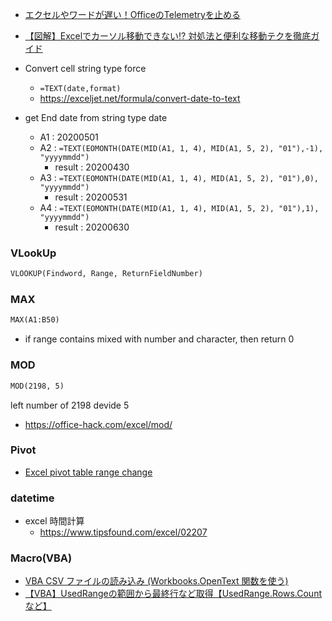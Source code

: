 * [エクセルやワードが遅い！OfficeのTelemetryを止める](https://nyanto.jimdofree.com/%EF%BD%B4%EF%BD%B8%EF%BD%BE%EF%BE%99%E9%96%A2%E6%95%B0-%E5%95%8F%E9%A1%8C%E8%A7%A3%E6%B1%BA/%E3%82%A8%E3%82%AF%E3%82%BB%E3%83%AB%E3%81%AE%E9%96%8B%E3%81%8F%E3%82%84%E4%BF%9D%E5%AD%98-%E9%96%89%E3%81%98%E3%82%8B%E3%81%8C%E9%81%85%E3%81%84-office%E3%81%AEtelemetry%E3%82%92%E6%AD%A2%E3%82%81%E3%82%8B%E6%96%B9%E6%B3%95/)
* [【図解】Excelでカーソル移動できない⁉︎ 対処法と便利な移動テクを徹底ガイド](https://mainichi.doda.jp/article/2019/10/28/1733.html#%E3%82%AB%E3%83%BC%E3%82%BD%E3%83%AB%E3%82%92%E7%A7%BB%E5%8B%95%E3%81%99%E3%82%8B%E3%81%A8%E7%94%BB%E9%9D%A2%E3%81%8C%E3%82%B9%E3%82%AF%E3%83%AD%E3%83%BC%E3%83%AB%E3%81%95%E3%82%8C%E3%81%A6%E3%81%97%E3%81%BE%E3%81%86%E3%81%A8%E3%81%8D%E3%81%AE%E5%AF%BE%E5%87%A6%E6%B3%95)

* Convert cell string type force
  * `=TEXT(date,format)`
  * https://exceljet.net/formula/convert-date-to-text

* get End date from string type date
  * A1 : 20200501
  * A2 : `=TEXT(EOMONTH(DATE(MID(A1, 1, 4), MID(A1, 5, 2), "01"),-1), "yyyymmdd")`
    * result : 20200430
  * A3 : `=TEXT(EOMONTH(DATE(MID(A1, 1, 4), MID(A1, 5, 2), "01"),0), "yyyymmdd")`
    * result : 20200531
  * A4 : `=TEXT(EOMONTH(DATE(MID(A1, 1, 4), MID(A1, 5, 2), "01"),1), "yyyymmdd")`
    * result : 20200630
 
### VLookUp

```vb
VLOOKUP(Findword, Range, ReturnFieldNumber)
```

### MAX

```vb
MAX(A1:B50)
```
* if range contains mixed with number and character, then return 0

### MOD
```vb
MOD(2198, 5)
```
left number of 2198 devide 5 
* https://office-hack.com/excel/mod/

### Pivot

* [Excel pivot table range change](https://office-hack.com/excel/pivot-table-range-change/)

### datetime

* excel 時間計算
  * https://www.tipsfound.com/excel/02207

### Macro(VBA)

* [VBA CSV ファイルの読み込み (Workbooks.OpenText 関数を使う)](https://www.tipsfound.com/vba/18015)
* [【VBA】UsedRangeの範囲から最終行など取得【UsedRange.Rows.Countなど】](https://daitaideit.com/vba-usedrange/)
